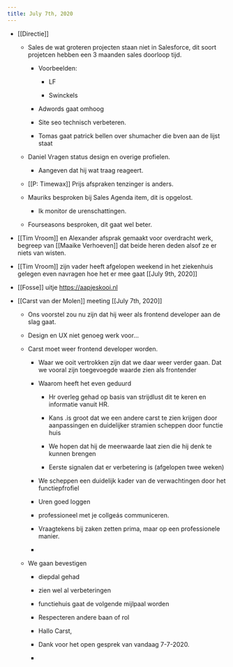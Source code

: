 ```yaml
---
title: July 7th, 2020
---
```


- [[Directie]]
	 - Sales de wat groteren projecten staan niet in Salesforce, dit soort projetcen hebben een 3 maanden sales doorloop tijd.
		 - Voorbeelden:
			 - LF

			 - Swinckels

		 - Adwords gaat omhoog

		 - Site seo technisch verbeteren.

		 - Tomas gaat patrick bellen over shumacher die bven aan de lijst staat

	 - Daniel Vragen status design en overige profielen.
		 - Aangeven dat hij wat traag reageert. 

	 - [[P: Timewax]] Prijs afspraken tenzinger is anders.

	 - Mauriks besproken bij Sales Agenda item, dit is opgelost.
		 - Ik monitor de urenschattingen.

	 - Fourseasons besproken, dit gaat wel beter. 

- [[Tim Vroom]] en Alexander afsprak gemaakt voor overdracht werk, begreep van [[Maaike Verhoeven]] dat beide heren deden alsof ze er niets van wisten.

- [[Tim Vroom]] zijn vader heeft afgelopen weekend in het ziekenhuis gelegen even navragen hoe het er mee gaat [[July 9th, 2020]] 

- [[Fosse]] uitje https://aapjeskooi.nl 

- [[Carst van der Molen]] meeting [[July 7th, 2020]]
	 - Ons voorstel zou nu zijn dat hij weer als frontend developer aan de slag gaat. 

	 - Design en UX niet genoeg werk voor... 

	 - Carst moet weer frontend developer worden.
		 - Waar we ooit vertrokken zijn dat we daar weer verder gaan. Dat we vooral zijn toegevoegde waarde zien als frontender 

		 - Waarom heeft het even geduurd
			 - Hr overleg gehad op basis van strijdlust dit te keren en informatie vanuit HR. 

			 - Kans .is groot dat we een andere carst te zien krijgen door aanpassingen en duidelijker stramien scheppen door functie huis

			 - We hopen dat hij de meerwaarde laat zien die hij denk te kunnen brengen 

			 - Eerste signalen dat er verbetering is (afgelopen twee weken)

		 - We scheppen een duidelijk kader van de verwachtingen door het functiepfrofiel

		 - Uren goed loggen

		 - professioneel met je collgeás communiceren.

		 - Vraagtekens bij zaken zetten prima, maar op een professionele manier.

		 - 

	 - We gaan bevestigen 
		 - diepdal gehad

		 - zien wel al verbeteringen

		 - functiehuis gaat de volgende mijlpaal worden 

		 - Respecteren andere baan of rol 

		 - Hallo Carst,

		 - Dank voor het open gesprek van vandaag 7-7-2020.

		 - 
